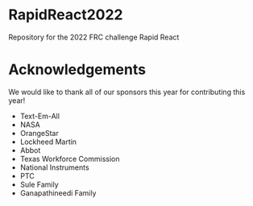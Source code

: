 # RapidReact2022
Repository for the 2022 FRC challenge Rapid React

# Acknowledgements
We would like to thank all of our sponsors this year for contributing this year!
* Text-Em-All
* NASA
* OrangeStar
* Lockheed Martin
* Abbot
* Texas Workforce Commission
* National Instruments
* PTC
* Sule Family
* Ganapathineedi Family
